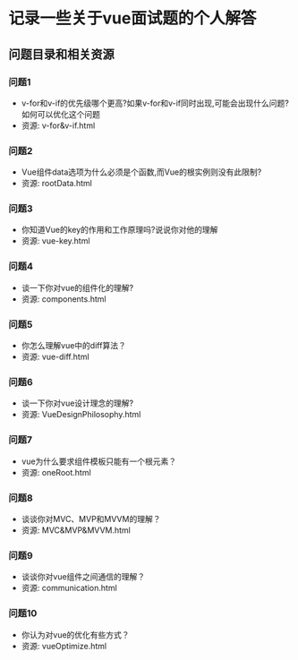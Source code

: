 # 记录一些关于vue面试题的个人解答

## 问题目录和相关资源

### 问题1

- v-for和v-if的优先级哪个更高?如果v-for和v-if同时出现,可能会出现什么问题?如何可以优化这个问题
- 资源: v-for&v-if.html
### 问题2

- Vue组件data选项为什么必须是个函数,而Vue的根实例则没有此限制?
- 资源: rootData.html

### 问题3

- 你知道Vue的key的作用和工作原理吗?说说你对他的理解
- 资源: vue-key.html

### 问题4

- 谈一下你对vue的组件化的理解?
- 资源: components.html

### 问题5

- 你怎么理解vue中的diff算法？
- 资源: vue-diff.html

### 问题6

- 谈一下你对vue设计理念的理解?
- 资源: VueDesignPhilosophy.html

### 问题7

- vue为什么要求组件模板只能有一个根元素？
- 资源: oneRoot.html

### 问题8

- 谈谈你对MVC、MVP和MVVM的理解？
- 资源: MVC&MVP&MVVM.html

### 问题9

- 谈谈你对vue组件之间通信的理解？
- 资源: communication.html

### 问题10

- 你认为对vue的优化有些方式？
- 资源: vueOptimize.html

